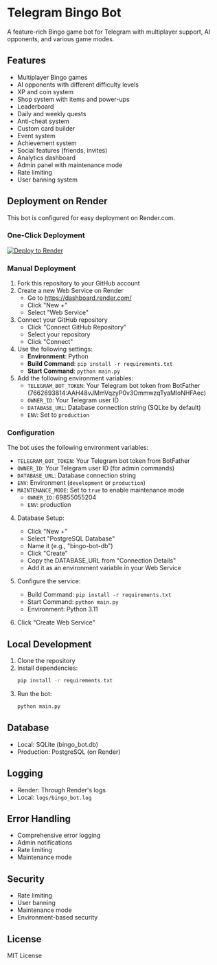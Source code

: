 # Telegram Bingo Bot

A feature-rich Bingo game bot for Telegram with multiplayer support, AI opponents, and various game modes.

## Features

- Multiplayer Bingo games
- AI opponents with different difficulty levels
- XP and coin system
- Shop system with items and power-ups
- Leaderboard
- Daily and weekly quests
- Anti-cheat system
- Custom card builder
- Event system
- Achievement system
- Social features (friends, invites)
- Analytics dashboard
- Admin panel with maintenance mode
- Rate limiting
- User banning system

## Deployment on Render

This bot is configured for easy deployment on Render.com.

### One-Click Deployment

[![Deploy to Render](https://render.com/images/deploy-to-render-button.svg)](https://render.com/deploy)

### Manual Deployment

1. Fork this repository to your GitHub account
2. Create a new Web Service on Render
   - Go to https://dashboard.render.com/
   - Click "New +"
   - Select "Web Service"
3. Connect your GitHub repository
   - Click "Connect GitHub Repository"
   - Select your repository
   - Click "Connect"
4. Use the following settings:
   - **Environment**: Python
   - **Build Command**: `pip install -r requirements.txt`
   - **Start Command**: `python main.py`
5. Add the following environment variables:
   - `TELEGRAM_BOT_TOKEN`: Your Telegram bot token from BotFather (7662693814:AAH48vJMmVqzyP0v3OmmwzqTyaMloNHFAec)
   - `OWNER_ID`: Your Telegram user ID
   - `DATABASE_URL`: Database connection string (SQLite by default)
   - `ENV`: Set to `production`

### Configuration

The bot uses the following environment variables:

- `TELEGRAM_BOT_TOKEN`: Your Telegram bot token from BotFather
- `OWNER_ID`: Your Telegram user ID (for admin commands)
- `DATABASE_URL`: Database connection string
- `ENV`: Environment (`development` or `production`)
- `MAINTENANCE_MODE`: Set to `true` to enable maintenance mode
     - `OWNER_ID`: 69855055204
     - `ENV`: production

4. Database Setup:
   - Click "New +"
   - Select "PostgreSQL Database"
   - Name it (e.g., "bingo-bot-db")
   - Click "Create"
   - Copy the DATABASE_URL from "Connection Details"
   - Add it as an environment variable in your Web Service

5. Configure the service:
   - Build Command: `pip install -r requirements.txt`
   - Start Command: `python main.py`
   - Environment: Python 3.11

6. Click "Create Web Service"

## Local Development

1. Clone the repository
2. Install dependencies:
   ```bash
   pip install -r requirements.txt
   ```
3. Run the bot:
   ```bash
   python main.py
   ```

## Database

- Local: SQLite (bingo_bot.db)
- Production: PostgreSQL (on Render)

## Logging

- Render: Through Render's logs
- Local: `logs/bingo_bot.log`

## Error Handling

- Comprehensive error logging
- Admin notifications
- Rate limiting
- Maintenance mode

## Security

- Rate limiting
- User banning
- Maintenance mode
- Environment-based security

## License

MIT License
